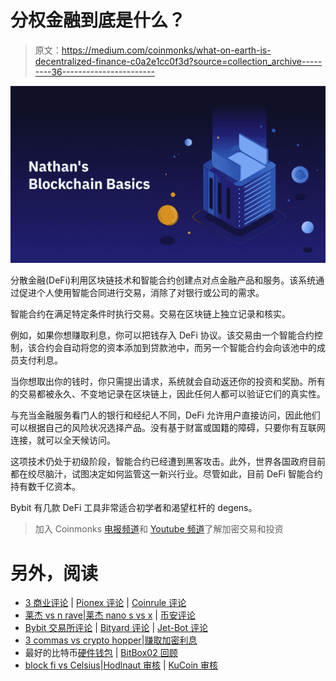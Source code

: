 # 分权金融到底是什么？

> 原文：<https://medium.com/coinmonks/what-on-earth-is-decentralized-finance-c0a2e1cc0f3d?source=collection_archive---------36----------------------->

![](img/d0e088d4b375e0eb3438f1bc382a6862.png)

分散金融(DeFi)利用区块链技术和智能合约创建点对点金融产品和服务。该系统通过促进个人使用智能合同进行交易，消除了对银行或公司的需求。

智能合约在满足特定条件时执行交易。交易在区块链上独立记录和核实。

例如，如果你想赚取利息，你可以把钱存入 DeFi 协议。该交易由一个智能合约控制，该合约会自动将您的资本添加到贷款池中，而另一个智能合约会向该池中的成员支付利息。

当你想取出你的钱时，你只需提出请求，系统就会自动返还你的投资和奖励。所有的交易都被永久、不变地记录在区块链上，因此任何人都可以验证它们的真实性。

与充当金融服务看门人的银行和经纪人不同，DeFi 允许用户直接访问，因此他们可以根据自己的风险状况选择产品。没有基于财富或国籍的障碍，只要你有互联网连接，就可以全天候访问。

这项技术仍处于初级阶段，智能合约已经遭到黑客攻击。此外，世界各国政府目前都在绞尽脑汁，试图决定如何监管这一新兴行业。尽管如此，目前 DeFi 智能合约持有数千亿资本。

Bybit 有几款 DeFi 工具非常适合初学者和渴望杠杆的 degens。

> 加入 Coinmonks [电报频道](https://t.me/coincodecap)和 [Youtube 频道](https://www.youtube.com/c/coinmonks/videos)了解加密交易和投资

# 另外，阅读

*   [3 商业评论](/coinmonks/3commas-review-an-excellent-crypto-trading-bot-2020-1313a58bec92) | [Pionex 评论](https://coincodecap.com/pionex-review-exchange-with-crypto-trading-bot) | [Coinrule 评论](/coinmonks/coinrule-review-2021-a-beginner-friendly-crypto-trading-bot-daf0504848ba)
*   [莱杰 vs n rave](/coinmonks/ledger-vs-ngrave-zero-7e40f0c1d694)|[莱杰 nano s vs x](/coinmonks/ledger-nano-s-vs-x-battery-hardware-price-storage-59a6663fe3b0) | [币安评论](/coinmonks/binance-review-ee10d3bf3b6e)
*   [Bybit 交易所评论](/coinmonks/bybit-exchange-review-dbd570019b71) | [Bityard 评论](https://coincodecap.com/bityard-reivew) | [Jet-Bot 评论](https://coincodecap.com/jet-bot-review)
*   [3 commas vs crypto hopper](/coinmonks/3commas-vs-pionex-vs-cryptohopper-best-crypto-bot-6a98d2baa203)|[赚取加密利息](/coinmonks/earn-crypto-interest-b10b810fdda3)
*   最好的比特币[硬件钱包](/coinmonks/hardware-wallets-dfa1211730c6) | [BitBox02 回顾](/coinmonks/bitbox02-review-your-swiss-bitcoin-hardware-wallet-c36c88fff29)
*   [block fi vs Celsius](/coinmonks/blockfi-vs-celsius-vs-hodlnaut-8a1cc8c26630)|[Hodlnaut 审核](/coinmonks/hodlnaut-review-best-way-to-hodl-is-to-earn-interest-on-your-bitcoin-6658a8c19edf) | [KuCoin 审核](https://coincodecap.com/kucoin-review)